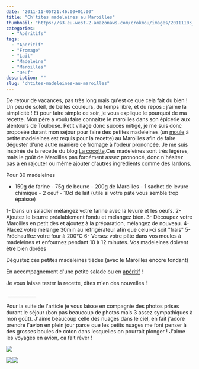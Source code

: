 ```yaml
---
date: "2011-11-05T21:46:00+01:00"
title: "Ch'tites madeleines au Maroilles"
thumbnail: "https://s3.eu-west-2.amazonaws.com/crokmou/images/20111103_madeleine_maroille_1.jpg"
categories:
  - "Apéritifs"
tags:
  - "Aperitif"
  - "Fromage"
  - "Lait"
  - "Madeleine"
  - "Maroilles"
  - "Oeuf"
description: ""
slug: "chtites-madeleines-au-maroilles"
---
```


De retour de vacances, pas très long mais qu'est ce que cela fait du bien ! Un peu de soleil, de belles couleurs, du temps libre, et du repos : j'aime la simplicité ! Et pour faire simple ce soir, je vous explique le pourquoi de ma recette. Mon père a voulu faire connaitre le maroilles dans son épicerie aux alentours de Toulouse. Petit village donc succès mitigé, je me suis donc proposée durant mon séjour pour faire des petites madeleines (un [moule](http://www.rueducommerce.fr/m/pl/malid:5325292) à petite madeleines est requis pour la recette) au Maroilles afin de faire déguster d'une autre manière ce fromage à l'odeur prononcée. Je me suis inspirée de la recette du blog [La cocotte](http://lacocotte.nordblogs.com/archive/2011/03/02/ch-tites-madeleines.html).Ces madeleines sont très légères, mais le goût de Maroilles pas forcément assez prononcé, donc n'hésitez pas a en rajouter ou même ajouter d'autres ingrédients comme des lardons.

Pour 30 madeleines

- 150g de farine - 75g de beurre - 200g de Maroilles - 1 sachet de levure chimique - 2 oeuf - 10cl de lait (utile si votre pâte vous semble trop épaisse)

1- Dans un saladier mélangez votre farine avec la levure et les oeufs. 2- Ajoutez le beurre préalablement fondu et mélangez bien. 3- Découpez votre Maroilles en petit dès et ajoutez à la préparation, mélangez de nouveau. 4- Placez votre mélange 30min au réfrigérateur afin que celui-ci soit "frais" 5- Préchauffez votre four à 200°C 6- Versez votre pâte dans vos moules à madeleines et enfournez pendant 10 à 12 minutes. Vos madeleines doivent être bien dorées

Dégustez ces petites madeleines tièdes (avec le Maroilles encore fondant)

En accompagnement d'une petite salade ou en [apéritif](http://www.rueducommerce.fr/m/pl/malid:4969865) !

Je vous laisse tester la recette, dites m'en des nouvelles !

 ____________

Pour la suite de l'article je vous laisse en compagnie des photos prises durant le séjour (bon pas beaucoup de photos mais 3 assez sympathiques à mon goût). J'aime beaucoup celle des nuages dans le ciel, en fait j'adore prendre l'avion en plein jour parce que les petits nuages me font penser à des grosses boules de coton dans lesquelles on pourrait plonger ! J'aime les voyages en avion, ca fait rêver !

[![](http://1.bp.blogspot.com/-gqHQFPUXMKc/TrWe7xvDuSI/AAAAAAAABDQ/A8tpm2nE4Dc/s640/IMG_5017.jpg)](http://1.bp.blogspot.com/-gqHQFPUXMKc/TrWe7xvDuSI/AAAAAAAABDQ/A8tpm2nE4Dc/s1600/IMG_5017.jpg)

[![](http://3.bp.blogspot.com/-aPEz_Sa3frw/TrWe4mOSdjI/AAAAAAAABDI/g-Z7PCfiYUY/s400/IMG_4861.jpg)](http://3.bp.blogspot.com/-aPEz_Sa3frw/TrWe4mOSdjI/AAAAAAAABDI/g-Z7PCfiYUY/s1600/IMG_4861.jpg)[![](http://4.bp.blogspot.com/-il2YIIBi2_Q/TrWewc3vSEI/AAAAAAAABDA/UUDowouyYew/s400/IMG_4844.jpg)](http://4.bp.blogspot.com/-il2YIIBi2_Q/TrWewc3vSEI/AAAAAAAABDA/UUDowouyYew/s1600/IMG_4844.jpg)